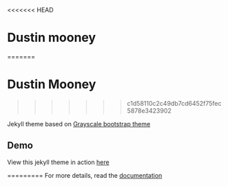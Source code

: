 <<<<<<< HEAD
# Dustin mooney
=======
# Dustin Mooney
>>>>>>> c1d58110c2c49db7cd6452f75fec5878e3423902

Jekyll theme based on [Grayscale bootstrap theme ](http://ironsummitmedia.github.io/startbootstrap-grayscale/)

## Demo
View this jekyll theme in action [here](https://jeromelachaud.github.io/grayscale-theme)

=========
For more details, read the [documentation](http://jekyllrb.com/)
